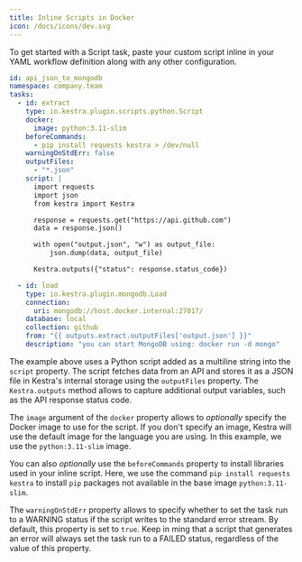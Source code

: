```yaml
---
title: Inline Scripts in Docker
icon: /docs/icons/dev.svg
---
```


To get started with a Script task, paste your custom script inline in your YAML workflow definition along with any other configuration.

```yaml
id: api_json_to_mongodb
namespace: company.team
tasks:
  - id: extract
    type: io.kestra.plugin.scripts.python.Script
    docker:
      image: python:3.11-slim
    beforeCommands:
      - pip install requests kestra > /dev/null
    warningOnStdErr: false
    outputFiles:
      - "*.json"
    script: |
      import requests
      import json
      from kestra import Kestra

      response = requests.get("https://api.github.com")
      data = response.json()

      with open("output.json", "w") as output_file:
          json.dump(data, output_file)

      Kestra.outputs({"status": response.status_code})

  - id: load
    type: io.kestra.plugin.mongodb.Load
    connection:
      uri: mongodb://host.docker.internal:27017/
    database: local
    collection: github
    from: "{{ outputs.extract.outputFiles['output.json'] }}"
    description: "you can start MongoDB using: docker run -d mongo"
```

The example above uses a Python script added as a multiline string into the `script` property. The script fetches data from an API and stores it as a JSON file in Kestra's internal storage using the `outputFiles` property. The `Kestra.outputs` method allows to capture additional output variables, such as the API response status code.

The `image` argument of the `docker` property allows to *optionally* specify the Docker image to use for the script. If you don't specify an image, Kestra will use the default image for the language you are using. In this example, we use the `python:3.11-slim` image.

You can also *optionally* use the `beforeCommands` property to install libraries used in your inline script. Here, we use the command `pip install requests kestra` to install `pip` packages not available in the base image `python:3.11-slim`.

The `warningOnStdErr` property allows to specify whether to set the task run to a WARNING status if the script writes to the standard error stream. By default, this property is set to `true`. Keep in ming that a script that generates an error will always set the task run to a FAILED status, regardless of the value of this property.